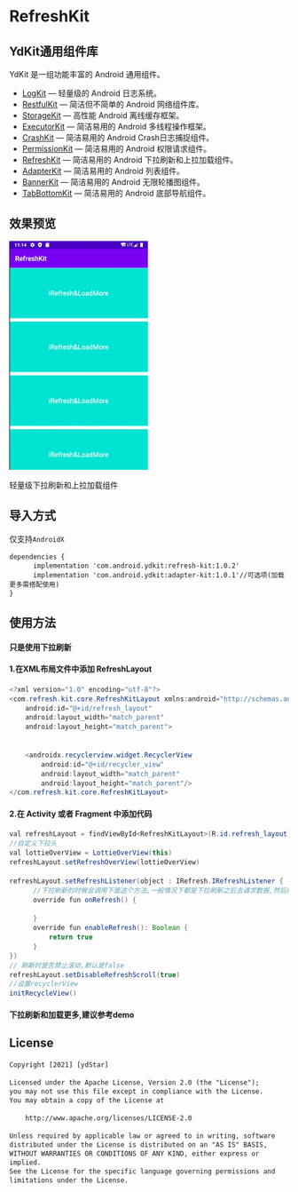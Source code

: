 # RefreshKit

## YdKit通用组件库
YdKit 是一组功能丰富的 Android 通用组件。

* [LogKit](https://github.com/ydstar/LogKit) — 轻量级的 Android 日志系统。
* [RestfulKit](https://github.com/ydstar/RestfulKit) — 简洁但不简单的 Android 网络组件库。
* [StorageKit](https://github.com/ydstar/StorageKit) — 高性能 Android 离线缓存框架。
* [ExecutorKit](https://github.com/ydstar/ExecutorKit) — 简洁易用的 Android 多线程操作框架。
* [CrashKit](https://github.com/ydstar/CrashKit) — 简洁易用的 Android Crash日志捕捉组件。
* [PermissionKit](https://github.com/ydstar/PermissionKit) — 简洁易用的 Android 权限请求组件。
* [RefreshKit](https://github.com/ydstar/RefreshKit) — 简洁易用的 Android 下拉刷新和上拉加载组件。
* [AdapterKit](https://github.com/ydstar/AdapterKit) — 简洁易用的 Android 列表组件。
* [BannerKit](https://github.com/ydstar/BannerKit) — 简洁易用的 Android 无限轮播图组件。
* [TabBottomKit](https://github.com/ydstar/TabBottomKit) — 简洁易用的 Android 底部导航组件。

## 效果预览
<img src="https://github.com/ydstar/RefreshKit/blob/main/preview/show.gif" alt="动图演示效果" width="250px">

轻量级下拉刷新和上拉加载组件

## 导入方式

仅支持`AndroidX`
```
dependencies {
      implementation 'com.android.ydkit:refresh-kit:1.0.2'
      implementation 'com.android.ydkit:adapter-kit:1.0.1'//可选项(加载更多需搭配使用)
}
```

## 使用方法

#### 只是使用下拉刷新
#### 1.在XML布局文件中添加 RefreshLayout
```java
<?xml version="1.0" encoding="utf-8"?>
<com.refresh.kit.core.RefreshKitLayout xmlns:android="http://schemas.android.com/apk/res/android"
    android:id="@+id/refresh_layout"
    android:layout_width="match_parent"
    android:layout_height="match_parent">


    <androidx.recyclerview.widget.RecyclerView
        android:id="@+id/recycler_view"
        android:layout_width="match_parent"
        android:layout_height="match_parent"/>
</com.refresh.kit.core.RefreshKitLayout>
```

#### 2.在 Activity 或者 Fragment 中添加代码
```java
val refreshLayout = findViewById<RefreshKitLayout>(R.id.refresh_layout)
//自定义下拉头
val lottieOverView = LottieOverView(this)
refreshLayout.setRefreshOverView(lottieOverView)

refreshLayout.setRefreshListener(object : IRefresh.IRefreshListener {
      //下拉刷新的时候会调用下面这个方法,一般情况下都是下拉刷新之后去请求数据,然后刷新列表
      override fun onRefresh() {

      }
      override fun enableRefresh(): Boolean {
          return true
      }
})
// 刷新时是否禁止滚动,默认是false
refreshLayout.setDisableRefreshScroll(true)
//设置recyclerView
initRecycleView()
```

#### 下拉刷新和加载更多,建议参考demo


## License
```text
Copyright [2021] [ydStar]

Licensed under the Apache License, Version 2.0 (the "License");
you may not use this file except in compliance with the License.
You may obtain a copy of the License at

    http://www.apache.org/licenses/LICENSE-2.0

Unless required by applicable law or agreed to in writing, software
distributed under the License is distributed on an "AS IS" BASIS,
WITHOUT WARRANTIES OR CONDITIONS OF ANY KIND, either express or implied.
See the License for the specific language governing permissions and
limitations under the License.
```
